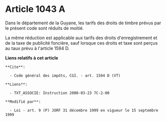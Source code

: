 # Article 1043 A

Dans le département de la Guyane, les tarifs des droits de timbre prévus par le présent code sont réduits de moitié. 

La même réduction est applicable aux tarifs des droits d'enregistrement et de la taxe de publicité foncière, sauf lorsque ces
droits et taxe sont perçus au taux prévu à l'article 1594 D.

**Liens relatifs à cet article**

	**Cite**:

	  - Code général des impôts, CGI. - art. 1594 D (VT)

	**Liens**:

	  - TXT_ASSOCIE: Instruction 2000-03-23 7C-2-00

	**Modifié par**:

	  - Loi - art. 9 (P) JORF 31 décembre 1999 en vigueur le 15 septembre 1999
